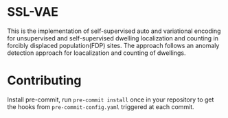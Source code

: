 # SSL-VAE
This is the implementation of self-supervised auto and variational encoding for unsupervised and self-supervised dwelling localization and counting in forcibly displaced population(FDP) sites. The approach follows an anomaly detection approach for loacalization and counting of dwellings.



# Contributing
Install pre-commit, run `pre-commit install` once in your repository to get the hooks from `pre-commit-config.yaml` triggered at each commit.
